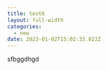 ```yaml
---
title: test6
layout: full-width
categories:
  - new
date: 2023-01-02T15:02:33.822Z
---
```

s﻿fbggdhgd